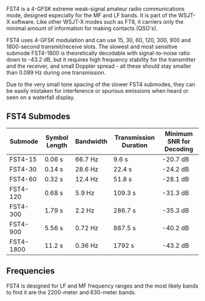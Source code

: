 FST4 is a 4-GFSK extreme weak-signal amateur radio communications mode, designed especially for the MF and LF bands. It is part of the WSJT-X software. Like other WSJT-X modes such as FT8, it carriers only the minimal amount of information for making contacts (QSO's).

FST4 uses 4-GFSK modulation and can use 15, 30, 60, 120, 300, 900 and 1800-second transmit/receive slots. The slowest and most sensitive submode FST4-1800 is theoretically decodable with signal-to-noise ratio down to -43.2 dB, but it requires high frequency stability for the transmitter and the receiver, and small Doppler spread - all these should stay smaller than 0.089 Hz during one transmission.

Due to the very small tone spacing of the slower FST4 submodes, they can be easily mistaken for interference or spurious emissions when heard or seen on a waterfall display.

## FST4 Submodes

| Submode     | Symbol Length | Bandwidth | Transmission Duration | Minimum SNR for Decoding |
|-------------|----------------|-----------|------------------------|---------------------------|
| FST4-15     | 0.06 s         | 66.7 Hz   | 9.6 s                  | -20.7 dB                  |
| FST4-30     | 0.14 s         | 28.6 Hz   | 22.4 s                 | -24.2 dB                  |
| FST4-60     | 0.32 s         | 12.4 Hz   | 51.8 s                 | -28.1 dB                  |
| FST4-120    | 0.68 s         | 5.9 Hz    | 109.3 s                | -31.3 dB                  |
| FST4-300    | 1.79 s         | 2.2 Hz    | 286.7 s                | -35.3 dB                  |
| FST4-900    | 5.56 s         | 0.72 Hz   | 887.5 s                | -40.2 dB                  |
| FST4-1800   | 11.2 s         | 0.36 Hz   | 1792 s                 | -43.2 dB                  |

## Frequencies
FST4 is designed for LF and MF frequency ranges and the most likely bands to find it are the 2200-meter and 630-meter bands.
